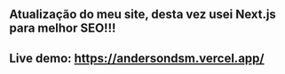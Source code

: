 ## Atualização do meu site, desta vez usei Next.js para melhor SEO!!!


## Live demo: https://andersondsm.vercel.app/
